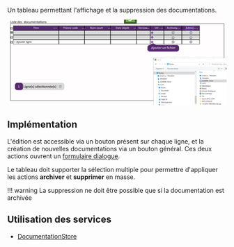 Un tableau permettant l'affichage et la suppression des documentations.

![](../../medias/documentation_admin_table.png)

## Implémentation

L'édition est accessible via un bouton présent sur chaque ligne, et la création de nouvelles documentations via un bouton général. Ces deux actions ouvrent un [formulaire dialogue](./DocumentationFormDialog.md).

Le tableau doit supporter la sélection multiple pour permettre d'appliquer les actions **archiver** et **supprimer** en masse.

!!! warning
    La suppression ne doit être possible que si la documentation est archivée

## Utilisation des services

- [DocumentationStore](../../../Store/DocumentationStore)